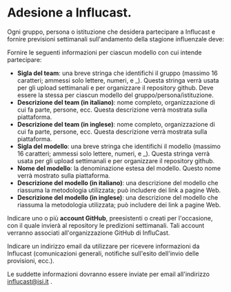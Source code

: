 # Adesione a Influcast.

Ogni gruppo, persona o istituzione che desidera partecipare a Influcast e fornire previsioni settimanali sull'andamento della stagione influenzale deve:

Fornire le seguenti informazioni per ciascun modello con cui intende partecipare:
* __Sigla del team__: una breve stringa che identifichi il gruppo (massimo 16 caratteri; ammessi solo lettere, numeri, e _). Questa stringa verrà usata per gli upload settimanali e per organizzare il repository github. Deve essere la stessa per ciascun modello del gruppo/persona/istituzione.
* __Descrizione del team (in italiano)__: nome completo, organizzazione di cui fa parte, persone, ecc. Questa descrizione verrà mostrata sulla piattaforma.
* __Descrizione del team (in inglese)__: nome completo, organizzazione di cui fa parte, persone, ecc. Questa descrizione verrà mostrata sulla piattaforma.
* __Sigla del modello__: una breve stringa che identifichi il modello (massimo 16 caratteri; ammessi solo lettere, numeri, e _). Questa stringa verrà usata per gli upload settimanali e per organizzare il repository github.
* __Nome del modello__: la denominazione estesa del modello. Questo nome verrà mostrato sulla piattaforma.
* __Descrizione del modello (in italiano)__: una descrizione del modello che riassuma la metodologia utilizzata; può includere dei link a pagine Web.
* __Descrizione del modello (in inglese)__: una descrizione del modello che riassuma la metodologia utilizzata; può includere dei link a pagine Web.


Indicare uno o più __account GitHub__, preesistenti o creati per l'occasione, con il quale invierà al repository le predizioni settimanali. Tali account verranno associati all'organizzazione GitHub di InfluCast.

Indicare un indirizzo email da utilizzare per ricevere informazioni da Influcast (comunicazioni generali, notifiche sull'esito dell'invio delle provisioni, ecc.).

Le suddette informazioni dovranno essere inviate per email all'indirizzo influcast@isi.it .
